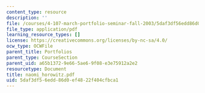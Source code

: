 ```yaml
---
content_type: resource
description: ''
file: /courses/4-107-march-portfolio-seminar-fall-2003/5daf3df56edd86d0ef4822f404cfbca1_naomi_horowitz.pdf
file_type: application/pdf
learning_resource_types: []
license: https://creativecommons.org/licenses/by-nc-sa/4.0/
ocw_type: OCWFile
parent_title: Portfolios
parent_type: CourseSection
parent_uid: a65b1372-9e66-5ae6-9f08-e3e75912a2e2
resourcetype: Document
title: naomi_horowitz.pdf
uid: 5daf3df5-6edd-86d0-ef48-22f404cfbca1
---
```

